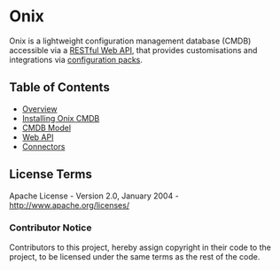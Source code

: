 # Onix 

Onix is a lightweight configuration management database (CMDB) accessible via a [RESTful Web API](./docs/wapi.md), that provides customisations and integrations via [configuration packs](http://github.com/gatblau/onix-conf-packs).

<a name="toc"></a>
## Table of Contents

- [Overview](./docs/overview.md)
- [Installing Onix CMDB](./docs/installation.md)
- [CMDB Model](./docs/model.md)
- [Web API](./docs/wapi.md)
- [Connectors]([./connectors/readme.md)


## License Terms

Apache License - Version 2.0, January 2004 - http://www.apache.org/licenses/

### Contributor Notice

Contributors to this project, hereby assign copyright in their code to the 
project, to be licensed under the same terms as the rest of the code.